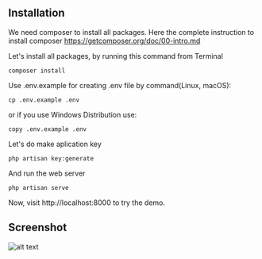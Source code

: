 ## Installation

We need composer to install all packages. Here the complete instruction to install composer https://getcomposer.org/doc/00-intro.md

Let's install all packages, by running this command from Terminal
```
composer install
```
Use .env.example for creating .env file by command(Linux, macOS):
```
cp .env.example .env
```
or if you use Windows Distribution use:
```
copy .env.example .env
```
Let's do make aplication key
```
php artisan key:generate
```
And run the web server
```
php artisan serve
```
Now, visit http://localhost:8000 to try the demo.


## Screenshot
![alt text](https://i.imgur.com/d6BqB0q.png)
